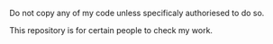 Do not copy any of my code unless specificaly authoriesed to do so.

This repository is for certain people to check my work.
